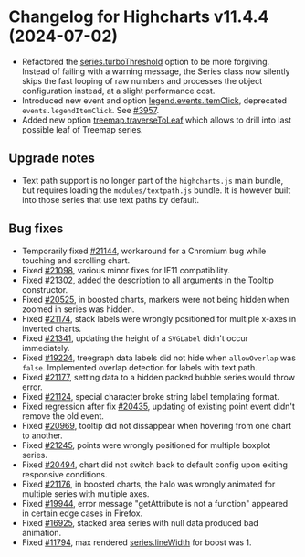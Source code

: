 # Changelog for Highcharts v11.4.4 (2024-07-02)

- Refactored the [series.turboThreshold](https://api.highcharts.com/highcharts/plotOptions.series.turboThreshold) option to be more forgiving. Instead of failing with a warning message, the Series class now silently skips the fast looping of raw numbers and processes the object configuration instead, at a slight performance cost.
- Introduced new event and option [legend.events.itemClick](https://api.highcharts.com/highcharts/legend.events.itemClick), deprecated `events.legendItemClick`. See [#3957](https://github.com/highcharts/highcharts/issues/3957).
- Added new option [treemap.traverseToLeaf](https://api.highcharts.com/highcharts/plotOptions.treemap.traverseToLeaf) which allows to drill into last possible leaf of Treemap series.

## Upgrade notes
- Text path support is no longer part of the `highcharts.js` main bundle, but requires loading the `modules/textpath.js` bundle. It is however built into those series that use text paths by default.

## Bug fixes
- Temporarily fixed [#21144](https://github.com/highcharts/highcharts/issues/21144), workaround for a Chromium bug while touching and scrolling chart.
- Fixed [#21098](https://github.com/highcharts/highcharts/issues/21098), various minor fixes for IE11 compatibility.
- Fixed [#21302](https://github.com/highcharts/highcharts/issues/21302), added the description to all arguments in the Tooltip constructor.
- Fixed [#20525](https://github.com/highcharts/highcharts/issues/20525), in boosted charts, markers were not being hidden when zoomed in series was hidden.
- Fixed [#21174](https://github.com/highcharts/highcharts/issues/21174), stack labels were wrongly positioned for multiple x-axes in inverted charts.
- Fixed [#21341](https://github.com/highcharts/highcharts/issues/21341), updating the height of a `SVGLabel` didn't occur immediately.
- Fixed [#19224](https://github.com/highcharts/highcharts/issues/19224), treegraph data labels did not hide when `allowOverlap` was `false`. Implemented overlap detection for labels with text path.
- Fixed [#21177](https://github.com/highcharts/highcharts/issues/21177), setting data to a hidden packed bubble series would throw error.
- Fixed [#21124](https://github.com/highcharts/highcharts/issues/21124), special character broke string label templating format.
- Fixed regression after fix [#20435](https://github.com/highcharts/highcharts/issues/20435), updating of existing point event didn't remove the old event.
- Fixed [#20969](https://github.com/highcharts/highcharts/issues/20969), tooltip did not dissappear when hovering from one chart to another.
- Fixed [#21245](https://github.com/highcharts/highcharts/issues/21245), points were wrongly positioned for multiple boxplot series.
- Fixed [#20494](https://github.com/highcharts/highcharts/issues/20494), chart did not switch back to default config upon exiting responsive conditions.
- Fixed [#21176](https://github.com/highcharts/highcharts/issues/21176), in boosted charts, the halo was wrongly animated for multiple series with multiple axes.
- Fixed [#19944](https://github.com/highcharts/highcharts/issues/19944), error message "getAttribute is not a function" appeared in certain edge cases in Firefox.
- Fixed [#16925](https://github.com/highcharts/highcharts/issues/16925), stacked area series with null data produced bad animation.
- Fixed [#11794](https://github.com/highcharts/highcharts/issues/11794), max rendered [series.lineWidth](https://api.highcharts.com/highcharts/series.line.lineWidth) for boost was 1.
